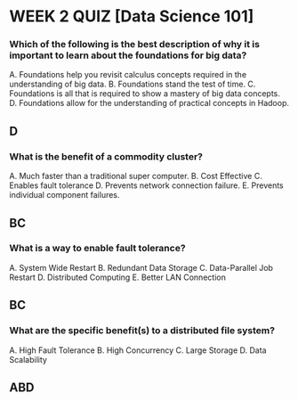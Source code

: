 # WEEK 2 QUIZ [Data Science 101]

### Which of the following is the best description of why it is important to learn about the foundations for big data?

A. Foundations help you revisit calculus concepts required in the understanding of big data.
B. Foundations stand the test of time.
C. Foundations is all that is required to show a mastery of big data concepts.
D. Foundations allow for the understanding of practical concepts in Hadoop.
## D


### What is the benefit of a commodity cluster?

A. Much faster than a traditional super computer.
B. Cost Effective
C. Enables fault tolerance
D. Prevents network connection failure.
E. Prevents individual component failures.
## BC


### What is a way to enable fault tolerance?

A. System Wide Restart
B. Redundant Data Storage
C. Data-Parallel Job Restart
D. Distributed Computing
E. Better LAN Connection
## BC


### What are the specific benefit(s) to a distributed file system?

A. High Fault Tolerance
B. High Concurrency
C. Large Storage
D. Data Scalability
## ABD



